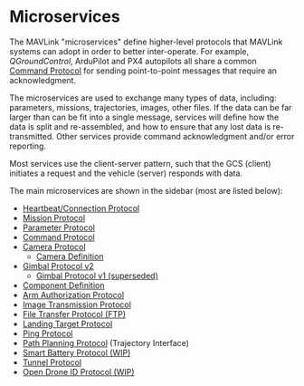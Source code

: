 # Microservices

The MAVLink "microservices" define higher-level protocols that MAVLink systems can adopt in order to better inter-operate. For example, *QGroundControl*, ArduPilot and PX4 autopilots all share a common [Command Protocol](../services/command.md) for sending point-to-point messages that require an acknowledgment.

The microservices are used to exchange many types of data, including: parameters, missions, trajectories, images, other files. If the data can be far larger than can be fit into a single message, services will define how the data is split and re-assembled, and how to ensure that any lost data is re-transmitted. Other services provide command acknowledgment and/or error reporting.

Most services use the client-server pattern, such that the GCS (client) initiates a request and the vehicle (server) responds with data.

The main microservices are shown in the sidebar (most are listed below):

* [Heartbeat/Connection Protocol](../services/heartbeat.md)
* [Mission Protocol](../services/mission.md)
* [Parameter Protocol](../services/parameter.md)
* [Command Protocol](../services/command.md)
* [Camera Protocol](../services/camera.md) 
  * [Camera Definition](../services/camera_def.md)
* [Gimbal Protocol v2](../services/gimbal_v2.md) 
  * [Gimbal Protocol v1 (superseded)](../services/gimbal.md)
* [Component Definition](../services/component_def.md)
* [Arm Authorization Protocol](../services/arm_authorization.md)
* [Image Transmission Protocol](../services/image_transmission.md)
* [File Transfer Protocol (FTP)](../services/ftp.md)
* [Landing Target Protocol](../services/landing_target.md)
* [Ping Protocol](../services/ping.md)
* [Path Planning Protocol](../services/trajectory.md) (Trajectory Interface)
* [Smart Battery Protocol (WIP)](../services/smart_battery.md)
* [Tunnel Protocol](../services/tunnel.md)
* [Open Drone ID Protocol (WIP)](../services/opendroneid.md)